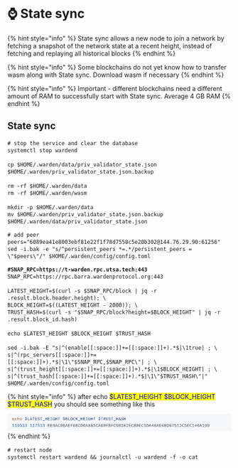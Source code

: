 # ⌚ State sync

{% hint style="info" %}
State sync allows a new node to join a network by fetching a snapshot of the network state at a recent height, instead of fetching and replaying all historical blocks
{% endhint %}

{% hint style="info" %}
Some blockchains do not yet know how to transfer wasm along with State sync. Download wasm if necessary
{% endhint %}

{% hint style="info" %}
Important - different blockchains need a different amount of RAM to successfully start with State sync. Average 4 GB RAM
{% endhint %}

## State sync

```shell
# stop the service and clear the database
systemctl stop wardend

cp $HOME/.warden/data/priv_validator_state.json $HOME/.warden/priv_validator_state.json.backup

rm -rf $HOME/.warden/data 
rm -rf $HOME/.warden/wasm

mkdir -p $HOME/.warden/data
mv $HOME/.warden/priv_validator_state.json.backup $HOME/.warden/data/priv_validator_state.json
```

```shell
# add peer
peers="6089ea41e8003ebf81e22f1f78d7558c5e20b302@144.76.29.90:61256"
sed -i.bak -e "s/^persistent_peers *=.*/persistent_peers = \"$peers\"/" $HOME/.warden/config/config.toml
```

<pre class="language-shell"><code class="lang-shell"><strong>#SNAP_RPC=https://t-warden.rpc.utsa.tech:443
</strong>SNAP_RPC=https://rpc.barra.wardenprotocol.org:443

LATEST_HEIGHT=$(curl -s $SNAP_RPC/block | jq -r .result.block.header.height); \
BLOCK_HEIGHT=$((LATEST_HEIGHT - 2000)); \
TRUST_HASH=$(curl -s "$SNAP_RPC/block?height=$BLOCK_HEIGHT" | jq -r .result.block_id.hash)

echo $LATEST_HEIGHT $BLOCK_HEIGHT $TRUST_HASH

sed -i.bak -E "s|^(enable[[:space:]]+=[[:space:]]+).*$|\1true| ; \
s|^(rpc_servers[[:space:]]+=[[:space:]]+).*$|\1\"$SNAP_RPC,$SNAP_RPC\"| ; \
s|^(trust_height[[:space:]]+=[[:space:]]+).*$|\1$BLOCK_HEIGHT| ; \
s|^(trust_hash[[:space:]]+=[[:space:]]+).*$|\1\"$TRUST_HASH\"|" $HOME/.warden/config/config.toml
</code></pre>

{% hint style="info" %}
after echo <mark style="color:blue;">$LATEST\_HEIGHT $BLOCK\_HEIGHT $TRUST\_HASH</mark> you should see something like this

![](<../../.gitbook/assets/image (29).png>)
{% endhint %}

```shell
# restart node
systemctl restart wardend && journalctl -u wardend -f -o cat
```



